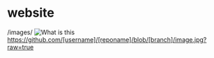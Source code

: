 # website #
/images/
![What is this](PXL_20221228_193720998.png)
https://github.com/[username]/[reponame]/blob/[branch]/image.jpg?raw=true

